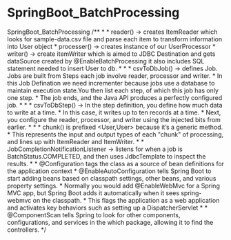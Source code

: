 # SpringBoot_BatchProcessing
SpringBoot_BatchProcessing
/**
	 * 
	 * reader() ->  creates ItemReader which looks for sample-data.csv file and parse each item to transform information into User object
	 * processer() ->  creates instance of our UserProcessor 
	 * writer() -> create itemWriter which is aimed to JDBC Destination and gets dataSource created by @EnableBatchProcessing it also includes SQL statement needed to insert User to db.
	 * 
	 * 
	 * csvToDbJob() ->  defines Job. Jobs are built from Steps each job involve reader, processor and writer.
	 * In this Job Defination we need incrementer because jobs use a database to maintain execution state.You then list each step, of which this job has only one step.
	 * The job ends, and the Java API produces a perfectly configured job. 
	 * 
	 * 
	 * csvToDbStep() -> In the step definition, you define how much data to write at a time.
	 * In this case, it writes up to ten records at a time.
	 * Next, you configure the reader, processor, and writer using the injected bits from earlier.
	 * 
	 * 
	 * chunk() is prefixed <User,User> because it’s a generic method.
	 * This represents the input and output types of each "chunk" of processing, and lines up with ItemReader<User> and ItemWriter<User>.
	 * 
	 * JobCompletionNotificationListener ->  listens for when a job is BatchStatus.COMPLETED, and then uses JdbcTemplate to inspect the results.
	 * 
	 * @Configuration tags the class as a source of bean definitions for the application context
	 * @EnableAutoConfiguration tells Spring Boot to start adding beans based on classpath settings, other beans, and various property settings.
	 * Normally you would add @EnableWebMvc for a Spring MVC app, but Spring Boot adds it automatically when it sees spring-webmvc on the classpath.
	 * This flags the application as a web application and activates key behaviors such as setting up a DispatcherServlet
	 * 
	 * @ComponentScan tells Spring to look for other components, configurations, and services in the which package, allowing it to find the controllers.
	 */
